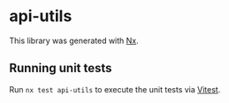 # api-utils

This library was generated with [Nx](https://nx.dev).

## Running unit tests

Run `nx test api-utils` to execute the unit tests via [Vitest](https://vitest.dev/).
